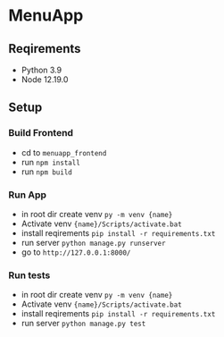 # MenuApp

## Reqirements 

- Python 3.9
- Node 12.19.0

## Setup
### Build Frontend

- cd to `menuapp_frontend`
- run `npm install`
- run `npm build`

### Run App

- in root dir create venv `py -m venv {name}`
- Activate venv `{name}/Scripts/activate.bat`
- install reqirements `pip install -r requirements.txt`
- run server `python manage.py runserver`
- go to `http://127.0.0.1:8000/`


### Run tests

- in root dir create venv `py -m venv {name}`
- Activate venv `{name}/Scripts/activate.bat`
- install reqirements `pip install -r requirements.txt`
- run server `python manage.py test`
